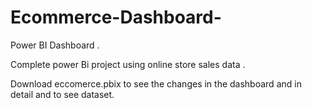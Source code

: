 # Ecommerce-Dashboard-

Power BI Dashboard .


Complete power Bi project using online store sales data .


Download eccomerce.pbix to see the changes in the dashboard and in detail and to see dataset.
